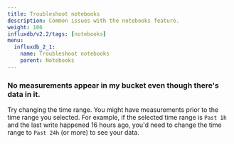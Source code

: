 ```yaml
---
title: Troubleshoot notebooks
description: Common issues with the notebooks feature.
weight: 106
influxdb/v2.2/tags: [notebooks]
menu:
  influxdb_2_1:
    name: Troubleshoot notebooks
    parent: Notebooks
---
```


### No measurements appear in my bucket even though there's data in it.

Try changing the time range. You might have measurements prior to the time range you  selected. For example, if the selected time range is `Past 1h` and the last write happened 16 hours ago, you'd need to change the time range to `Past 24h` (or more) to see your data.
